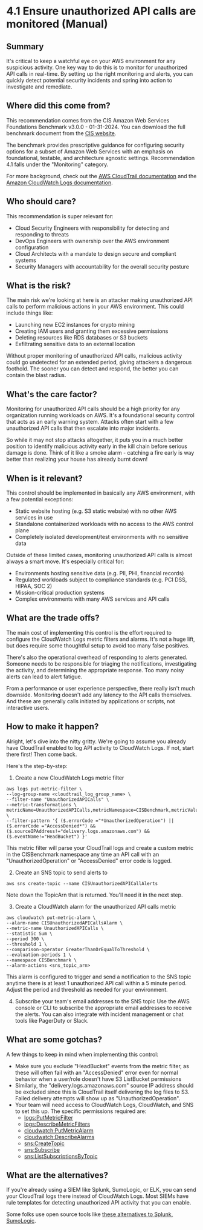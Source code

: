 # 4.1 Ensure unauthorized API calls are monitored (Manual)

## Summary
It's critical to keep a watchful eye on your AWS environment for any suspicious activity. One key way to do this is to monitor for unauthorized API calls in real-time. By setting up the right monitoring and alerts, you can quickly detect potential security incidents and spring into action to investigate and remediate.

## Where did this come from?
This recommendation comes from the CIS Amazon Web Services Foundations Benchmark v3.0.0 - 01-31-2024. You can download the full benchmark document from the [CIS website](https://downloads.cisecurity.org/#/). 

The benchmark provides prescriptive guidance for configuring security options for a subset of Amazon Web Services with an emphasis on foundational, testable, and architecture agnostic settings. Recommendation 4.1 falls under the "Monitoring" category.

For more background, check out the [AWS CloudTrail documentation](https://docs.aws.amazon.com/awscloudtrail/latest/userguide/cloudtrail-user-guide.html) and the [Amazon CloudWatch Logs documentation](https://docs.aws.amazon.com/AmazonCloudWatch/latest/logs/WhatIsCloudWatchLogs.html).

## Who should care?
This recommendation is super relevant for:
- Cloud Security Engineers with responsibility for detecting and responding to threats 
- DevOps Engineers with ownership over the AWS environment configuration
- Cloud Architects with a mandate to design secure and compliant systems
- Security Managers with accountability for the overall security posture

## What is the risk?
The main risk we're looking at here is an attacker making unauthorized API calls to perform malicious actions in your AWS environment. This could include things like:
- Launching new EC2 instances for crypto mining 
- Creating IAM users and granting them excessive permissions
- Deleting resources like RDS databases or S3 buckets
- Exfiltrating sensitive data to an external location

Without proper monitoring of unauthorized API calls, malicious activity could go undetected for an extended period, giving attackers a dangerous foothold. The sooner you can detect and respond, the better you can contain the blast radius.

## What's the care factor? 
Monitoring for unauthorized API calls should be a high priority for any organization running workloads on AWS. It's a foundational security control that acts as an early warning system. Attacks often start with a few unauthorized API calls that then escalate into major incidents.

So while it may not stop attacks altogether, it puts you in a much better position to identify malicious activity early in the kill chain before serious damage is done. Think of it like a smoke alarm - catching a fire early is way better than realizing your house has already burnt down!

## When is it relevant?
This control should be implemented in basically any AWS environment, with a few potential exceptions:
- Static website hosting (e.g. S3 static website) with no other AWS services in use
- Standalone containerized workloads with no access to the AWS control plane
- Completely isolated development/test environments with no sensitive data

Outside of these limited cases, monitoring unauthorized API calls is almost always a smart move. It's especially critical for:
- Environments hosting sensitive data (e.g. PII, PHI, financial records) 
- Regulated workloads subject to compliance standards (e.g. PCI DSS, HIPAA, SOC 2)
- Mission-critical production systems 
- Complex environments with many AWS services and API calls

## What are the trade offs?
The main cost of implementing this control is the effort required to configure the CloudWatch Logs metric filters and alarms. It's not a huge lift, but does require some thoughtful setup to avoid too many false positives. 

There's also the operational overhead of responding to alerts generated. Someone needs to be responsible for triaging the notifications, investigating the activity, and determining the appropriate response. Too many noisy alerts can lead to alert fatigue.

From a performance or user experience perspective, there really isn't much downside. Monitoring doesn't add any latency to the API calls themselves. And these are generally calls initiated by applications or scripts, not interactive users.

## How to make it happen?
Alright, let's dive into the nitty gritty. We're going to assume you already have CloudTrail enabled to log API activity to CloudWatch Logs. If not, start there first! Then come back.

Here's the step-by-step:

1. Create a new CloudWatch Logs metric filter 

```
aws logs put-metric-filter \
--log-group-name <cloudtrail_log_group_name> \
--filter-name "UnauthorizedAPICalls" \  
--metric-transformations \
metricName=UnauthorizedAPICalls,metricNamespace=CISBenchmark,metricValue=1 \
--filter-pattern '{ ($.errorCode ="*UnauthorizedOperation") || ($.errorCode ="AccessDenied*") && ($.sourceIPAddress!="delivery.logs.amazonaws.com") && ($.eventName!="HeadBucket") }'
```

This metric filter will parse your CloudTrail logs and create a custom metric in the CISBenchmark namespace any time an API call with an "UnauthorizedOperation" or "AccessDenied" error code is logged. 

2. Create an SNS topic to send alerts to

```
aws sns create-topic --name CISUnauthorizedAPICallAlerts
```

Note down the TopicArn that is returned. You'll need it in the next step.

3. Create a CloudWatch alarm for the unauthorized API calls metric

```
aws cloudwatch put-metric-alarm \
--alarm-name CISUnauthorizedAPICallsAlarm \
--metric-name UnauthorizedAPICalls \
--statistic Sum \
--period 300 \
--threshold 1 \
--comparison-operator GreaterThanOrEqualToThreshold \
--evaluation-periods 1 \
--namespace CISBenchmark \
--alarm-actions <sns_topic_arn>
```

This alarm is configured to trigger and send a notification to the SNS topic anytime there is at least 1 unauthorized API call within a 5 minute period. Adjust the period and threshold as needed for your environment.

4. Subscribe your team's email addresses to the SNS topic
Use the AWS console or CLI to subscribe the appropriate email addresses to receive the alerts. You can also integrate with incident management or chat tools like PagerDuty or Slack.

## What are some gotchas?
A few things to keep in mind when implementing this control:

- Make sure you exclude "HeadBucket" events from the metric filter, as these will often fail with an "AccessDenied" error even for normal behavior when a user/role doesn't have S3 ListBucket permissions
- Similarly, the "delivery.logs.amazonaws.com" source IP address should be excluded since this is CloudTrail itself delivering the log files to S3. Failed delivery attempts will show up as "UnauthorizedOperation".
- Your team will need access to CloudWatch Logs, CloudWatch, and SNS to set this up. The specific permissions required are:
  - [logs:PutMetricFilter](https://docs.aws.amazon.com/AmazonCloudWatchLogs/latest/APIReference/API_PutMetricFilter.html) 
  - [logs:DescribeMetricFilters](https://docs.aws.amazon.com/AmazonCloudWatchLogs/latest/APIReference/API_DescribeMetricFilters.html)
  - [cloudwatch:PutMetricAlarm](https://docs.aws.amazon.com/AmazonCloudWatch/latest/APIReference/API_PutMetricAlarm.html)
  - [cloudwatch:DescribeAlarms](https://docs.aws.amazon.com/AmazonCloudWatch/latest/APIReference/API_DescribeAlarms.html)  
  - [sns:CreateTopic](https://docs.aws.amazon.com/sns/latest/api/API_CreateTopic.html)
  - [sns:Subscribe](https://docs.aws.amazon.com/sns/latest/api/API_Subscribe.html)
  - [sns:ListSubscriptionsByTopic](https://docs.aws.amazon.com/sns/latest/api/API_ListSubscriptionsByTopic.html)
  
## What are the alternatives?
If you're already using a SIEM like Splunk, SumoLogic, or ELK, you can send your CloudTrail logs there instead of CloudWatch Logs. Most SIEMs have rule templates for detecting unauthorized API activity that you can enable. 

Some folks use open source tools like [these alternatives to Splunk, SumoLogic](https://alternativeto.net/software/splunk/?license=opensource).
